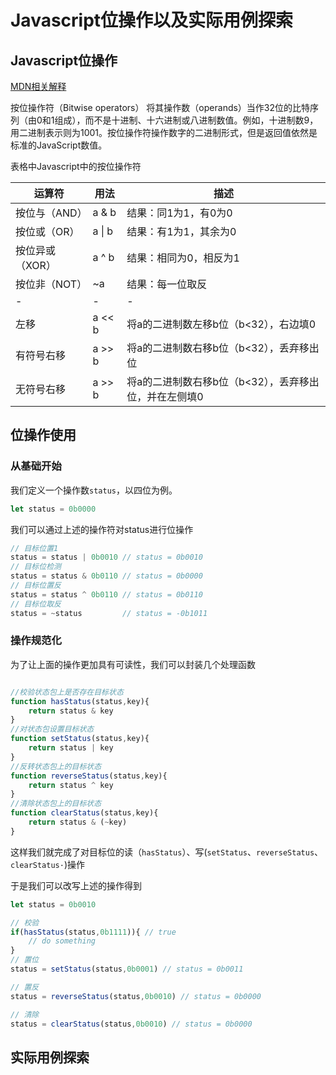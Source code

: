 # Javascript位操作以及实际用例探索

## Javascript位操作

[MDN相关解释](https://developer.mozilla.org/zh-CN/docs/conflicting/Web/JavaScript/Reference/Operators_7c8eb9475d97a4a734c5991857698560#Unsigned_right_shift)

按位操作符（Bitwise operators） 将其操作数（operands）当作32位的比特序列（由0和1组成），而不是十进制、十六进制或八进制数值。例如，十进制数9，用二进制表示则为1001。按位操作符操作数字的二进制形式，但是返回值依然是标准的JavaScript数值。

表格中Javascript中的按位操作符

|运算符|用法|描述|
|-|-|-|
|按位与（AND）|a & b|结果：同1为1，有0为0|
|按位或（OR）|a \|  b|结果：有1为1，其余为0|
|按位异或（XOR）|a \^  b|结果：相同为0，相反为1|
|按位非（NOT）|~a|结果：每一位取反|
|-|-|-|
|左移|a \<\< b|将a的二进制数左移b位（b<32），右边填0|
|有符号右移|a >> b|将a的二进制数右移b位（b<32），丢弃移出位|
|无符号右移|a >> b|将a的二进制数右移b位（b<32），丢弃移出位，并在左侧填0|

## 位操作使用

### 从基础开始

我们定义一个操作数```status```，以四位为例。
```javascript
let status = 0b0000
```
我们可以通过上述的操作符对status进行位操作

```javascript
// 目标位置1
status = status | 0b0010 // status = 0b0010
// 目标位检测
status = status & 0b0110 // status = 0b0000
// 目标位置反
status = status ^ 0b0110 // status = 0b0110
// 目标位取反
status = ~status         // status = -0b1011

```

### 操作规范化

为了让上面的操作更加具有可读性，我们可以封装几个处理函数
```javascript

//校验状态包上是否存在目标状态
function hasStatus(status,key){
    return status & key
}
//对状态包设置目标状态
function setStatus(status,key){
    return status | key
}
//反转状态包上的目标状态
function reverseStatus(status,key){
    return status ^ key
}
//清除状态包上的目标状态
function clearStatus(status,key){
    return status & (~key)
}

```
这样我们就完成了对目标位的读（```hasStatus```）、写(```setStatus```、```reverseStatus```、```clearStatus·```)操作

于是我们可以改写上述的操作得到

```javascript
let status = 0b0010

// 校验
if(hasStatus(status,0b1111)){ // true
    // do something
}
// 置位
status = setStatus(status,0b0001) // status = 0b0011

// 置反
status = reverseStatus(status,0b0010) // status = 0b0000

// 清除
status = clearStatus(status,0b0010) // status = 0b0000

```


## 实际用例探索
<!-- 


我们可以使用位操作来操作权限
```javascript
const statusEnum = {
    FRESHMAN:/** 大一 */0b0001,
    SOPHOMORE:/** 大二*/0b0010,
    JUNIOR:/**大三*/0b0100,
    SENIOR:/**大四*/0b1000
}

``` -->




